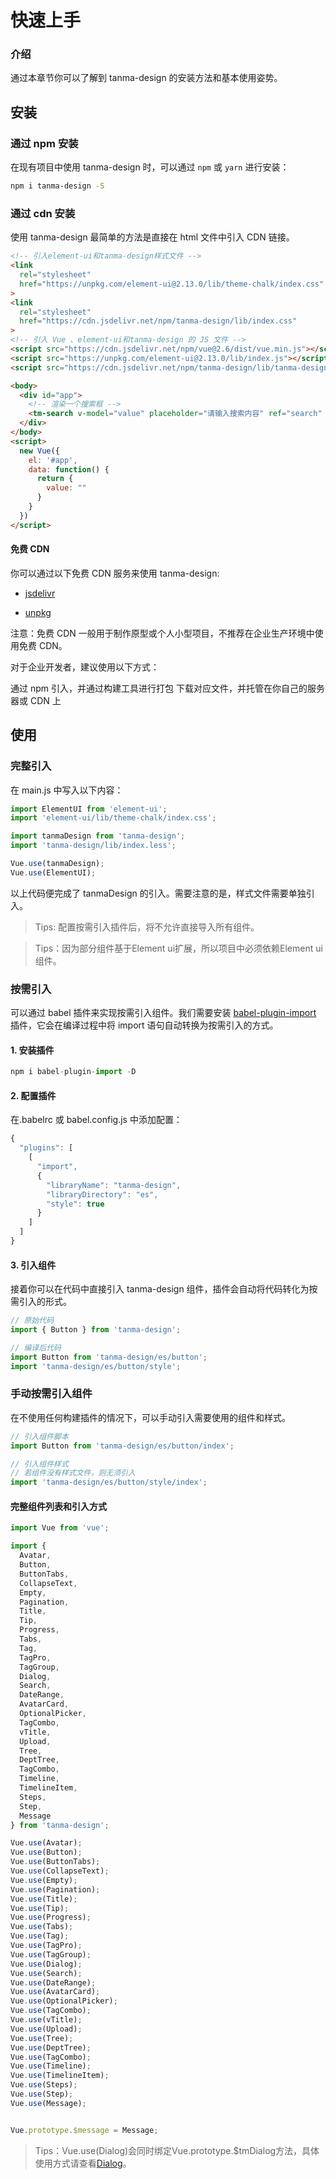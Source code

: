 # 快速上手

### 介绍

通过本章节你可以了解到 tanma-design 的安装方法和基本使用姿势。

## 安装

### 通过 npm 安装

在现有项目中使用 tanma-design 时，可以通过 `npm` 或 `yarn` 进行安装：

```bash
npm i tanma-design -S
```

### 通过 cdn 安装

使用 tanma-design 最简单的方法是直接在 html 文件中引入 CDN 链接。

```html
<!-- 引入element-ui和tanma-design样式文件 -->
<link 
  rel="stylesheet" 
  href="https://unpkg.com/element-ui@2.13.0/lib/theme-chalk/index.css"
>
<link
  rel="stylesheet" 
  href="https://cdn.jsdelivr.net/npm/tanma-design/lib/index.css"
>
<!-- 引入 Vue 、element-ui和tanma-design 的 JS 文件 -->
<script src="https://cdn.jsdelivr.net/npm/vue@2.6/dist/vue.min.js"></script>
<script src="https://unpkg.com/element-ui@2.13.0/lib/index.js"></script>
<script src="https://cdn.jsdelivr.net/npm/tanma-design/lib/tanma-design.min.js"></script>

<body>
  <div id="app">
    <!-- 渲染一个搜索框 -->
    <tm-search v-model="value" placeholder="请输入搜索内容" ref="search" />
  </div>
</body>
<script>
  new Vue({
    el: '#app',
    data: function() {
      return { 
        value: ""
      }
    }
  })
</script>
```

#### 免费 CDN

你可以通过以下免费 CDN 服务来使用 tanma-design:

+ [jsdelivr](https://www.jsdelivr.com/package/npm/tanma-design)

+ [unpkg](https://unpkg.com/browse/tanma-design/)

注意：免费 CDN 一般用于制作原型或个人小型项目，不推荐在企业生产环境中使用免费 CDN。

对于企业开发者，建议使用以下方式：

通过 npm 引入，并通过构建工具进行打包
下载对应文件，并托管在你自己的服务器或 CDN 上

## 使用

### 完整引入

在 main.js 中写入以下内容：

```js
import ElementUI from 'element-ui';
import 'element-ui/lib/theme-chalk/index.css';

import tanmaDesign from 'tanma-design';
import 'tanma-design/lib/index.less';

Vue.use(tanmaDesign);
Vue.use(ElementUI);

```

以上代码便完成了 tanmaDesign 的引入。需要注意的是，样式文件需要单独引入。

> Tips: 配置按需引入插件后，将不允许直接导入所有组件。

> Tips：因为部分组件基于Element ui扩展，所以项目中必须依赖Element ui组件。

### 按需引入

可以通过 babel 插件来实现按需引入组件。我们需要安装 [babel-plugin-import](https://github.com/umijs/babel-plugin-import) 插件，它会在编译过程中将 import 语句自动转换为按需引入的方式。

#### 1. 安装插件

```js
npm i babel-plugin-import -D
```

#### 2. 配置插件

在.babelrc 或 babel.config.js 中添加配置：

```js
{
  "plugins": [
    [
      "import",
      {
        "libraryName": "tanma-design",
        "libraryDirectory": "es",
        "style": true
      }
    ]
  ]
}
```

#### 3. 引入组件

接着你可以在代码中直接引入 tanma-design 组件，插件会自动将代码转化为按需引入的形式。

```js
// 原始代码
import { Button } from 'tanma-design';

// 编译后代码
import Button from 'tanma-design/es/button';
import 'tanma-design/es/button/style';
```

### 手动按需引入组件

在不使用任何构建插件的情况下，可以手动引入需要使用的组件和样式。

```js
// 引入组件脚本
import Button from 'tanma-design/es/button/index';

// 引入组件样式
// 若组件没有样式文件，则无须引入
import 'tanma-design/es/button/style/index';
```

#### 完整组件列表和引入方式

```js
import Vue from 'vue';

import { 
  Avatar,
  Button,
  ButtonTabs,
  CollapseText,
  Empty,
  Pagination,
  Title,
  Tip,
  Progress,
  Tabs,
  Tag,
  TagPro,
  TagGroup,
  Dialog,
  Search,
  DateRange,
  AvatarCard,
  OptionalPicker,
  TagCombo,
  vTitle,
  Upload,
  Tree,
  DeptTree,
  TagCombo,
  Timeline,
  TimelineItem,
  Steps,
  Step,
  Message
} from 'tanma-design';

Vue.use(Avatar);
Vue.use(Button);
Vue.use(ButtonTabs);
Vue.use(CollapseText);
Vue.use(Empty);
Vue.use(Pagination);
Vue.use(Title);
Vue.use(Tip);
Vue.use(Progress);
Vue.use(Tabs);
Vue.use(Tag);
Vue.use(TagPro);
Vue.use(TagGroup);
Vue.use(Dialog);
Vue.use(Search);
Vue.use(DateRange);
Vue.use(AvatarCard);
Vue.use(OptionalPicker);
Vue.use(TagCombo);
Vue.use(vTitle);
Vue.use(Upload);
Vue.use(Tree);
Vue.use(DeptTree);
Vue.use(TagCombo);
Vue.use(Timeline);
Vue.use(TimelineItem);
Vue.use(Steps);
Vue.use(Step);
Vue.use(Message);


Vue.prototype.$message = Message;
```
> Tips：Vue.use(Dialog)会同时绑定Vue.prototype.$tmDialog方法，具体使用方式请查看[Dialog](#/dialog#shi-li-hua-shi-yong-fang-fa)。